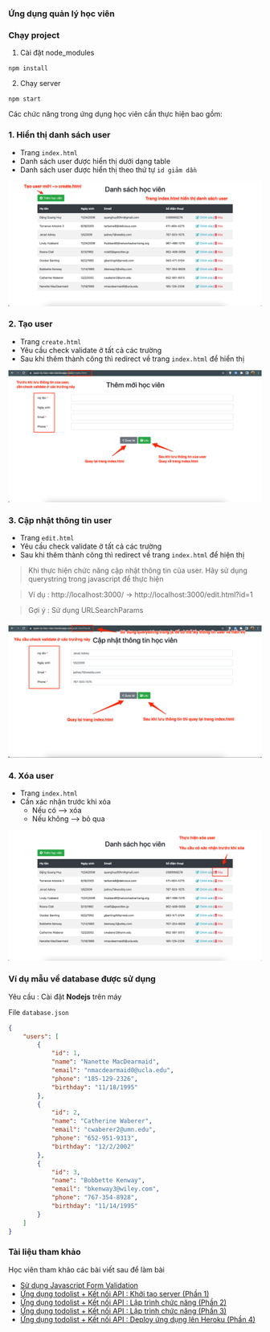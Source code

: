 ### Ứng dụng quản lý học viên

### Chạy project

1. Cài đặt node_modules

```
npm install
```

2. Chạy server

```
npm start
```

Các chức năng trong ứng dụng học viên cần thực hiện bao gồm:

### 1. Hiển thị danh sách user

-   Trang `index.html`
-   Danh sách user được hiển thị dưới dạng table
-   Danh sách user được hiển thị theo thứ tự `id giảm dần`

![](./image/img-index.png)

### 2. Tạo user

-   Trang `create.html`
-   Yêu cầu check validate ở tất cả các trường
-   Sau khi thêm thành công thì redirect về trang `index.html` để hiển thị

![](./image/img-create.png)

### 3. Cập nhật thông tin user

-   Trang `edit.html`
-   Yêu cầu check validate ở tất cả các trường
-   Sau khi thêm thành công thì redirect về trang `index.html` để hiện thị

> Khi thực hiện chức năng cập nhật thông tin của user. Hãy sử dụng querystring trong javascript để thực hiện

> Ví dụ : http://localhost:3000/ -> http://localhost:3000/edit.html?id=1

> Gợi ý : Sử dụng URLSearchParams

![](./image/img-edit.png)

### 4. Xóa user

-   Trang `index.html`
-   Cần xác nhận trước khi xóa
    -   Nếu có --> xóa
    -   Nếu không --> bỏ qua

![](./image/img-delete.png)

### Ví dụ mẫu về database được sử dụng

Yêu cầu : Cài đặt **Nodejs** trên máy

File `database.json`

```json
{
    "users": [
        {
            "id": 1,
            "name": "Nanette MacDearmaid",
            "email": "nmacdearmaid0@ucla.edu",
            "phone": "185-129-2326",
            "birthday": "11/18/1995"
        },
        {
            "id": 2,
            "name": "Catherine Waberer",
            "email": "cwaberer2@umn.edu",
            "phone": "652-951-9313",
            "birthday": "12/2/2002"
        },
        {
            "id": 3,
            "name": "Bobbette Kenway",
            "email": "bkenway3@wiley.com",
            "phone": "767-354-8928",
            "birthday": "11/14/1995"
        }
    ]
}
```

### Tài liệu tham khảo

Học viên tham khảo các bài viết sau để làm bài

-   [Sử dụng Javascript Form Validation](https://techmaster.vn/posts/36518/su-dung-javascript-form-validation)
-   [Ứng dụng todolist + Kết nối API : Khởi tạo server (Phần 1)](https://techmaster.vn/posts/36848/ung-dung-todolist-ket-noi-api-khoi-tao-server-phan-1)
-   [Ứng dụng todolist + Kết nối API : Lập trình chức năng (Phần 2)](https://techmaster.vn/posts/36849/ung-dung-todolist-ket-noi-api-lap-trinh-chuc-nang-phan-2)
-   [Ứng dụng todolist + Kết nối API : Lập trình chức năng (Phần 3)](https://techmaster.vn/posts/36861/ung-dung-todolist-ket-noi-api-lap-trinh-chuc-nang-phan-3)
-   [Ứng dụng todolist + Kết nối API : Deploy ứng dụng lên Heroku (Phần 4)](https://techmaster.vn/posts/36850/ung-dung-todolist-ket-noi-api-deploy-ung-dung-len-heroku-phan-4)

